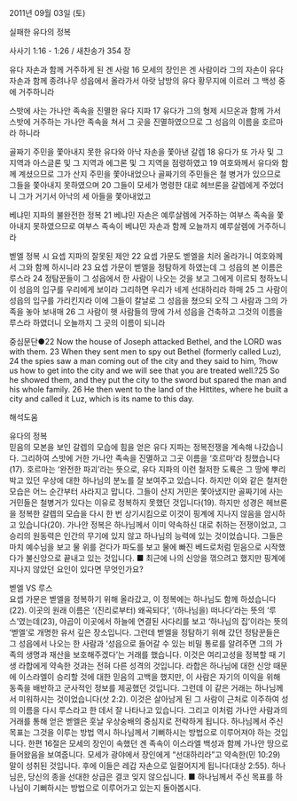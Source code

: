 2011년 09월 03일 (토)

실패한 유다의 정복



사사기 1:16 - 1:26 / 새찬송가 354 장


유다 자손과 함께 거주하게 된 겐 사람
16 모세의 장인은 겐 사람이라 그의 자손이 유다 자손과 함께 종려나무 성읍에서 올라가서 아랏 남방의 유다 황무지에 이르러 그 백성 중에 거주하니라

스밧에 사는 가나안 족속을 진멸한 유다 지파
17 유다가 그의 형제 시므온과 함께 가서 스밧에 거주하는 가나안 족속을 쳐서 그 곳을 진멸하였으므로 그 성읍의 이름을 호르마라 하니라

골짜기 주민을 쫓아내지 못한 유다와 아낙 자손을 쫓아낸 갈렙
18 유다가 또 가사 및 그 지역과 아스글론 및 그 지역과 에그론 및 그 지역을 점령하였고 19 여호와께서 유다와 함께 계셨으므로 그가 산지 주민을 쫓아내었으나 골짜기의 주민들은 철 병거가 있으므로 그들을 쫓아내지 못하였으며 20 그들이 모세가 명령한 대로 헤브론을 갈렙에게 주었더니 그가 거기서 아낙의 세 아들을 쫓아내었고

베냐민 지파의 불완전한 정복
21 베냐민 자손은 예루살렘에 거주하는 여부스 족속을 쫓아내지 못하였으므로 여부스 족속이 베냐민 자손과 함께 오늘까지 예루살렘에 거주하니라

벧엘 정복 시 요셉 지파의 잘못된 제안
22 요셉 가문도 벧엘을 치러 올라가니 여호와께서 그와 함께 하시니라 23 요셉 가문이 벧엘을 정탐하게 하였는데 그 성읍의 본 이름은 루스라 24 정탐꾼들이 그 성읍에서 한 사람이 나오는 것을 보고 그에게 이르되 청하노니 이 성읍의 입구를 우리에게 보이라 그리하면 우리가 네게 선대하리라 하매 25 그 사람이 성읍의 입구를 가리킨지라 이에 그들이 칼날로 그 성읍을 쳤으되 오직 그 사람과 그의 가족을 놓아 보내매 26 그 사람이 헷 사람들의 땅에 가서 성읍을 건축하고 그것의 이름을 루스라 하였더니 오늘까지 그 곳의 이름이 되니라

중심문단●22 Now the house of Joseph attacked Bethel, and the LORD was with them. 23 When they sent men to spy out Bethel (formerly called Luz), 24 the spies saw a man coming out of the city and they said to him, ?how us how to get into the city and we will see that you are treated well.?25 So he showed them, and they put the city to the sword but spared the man and his whole family. 26 He then went to the land of the Hittites, where he built a city and called it Luz, which is its name to this day.

해석도움





유다의 정복  
믿음의 모본을 보인 갈렙의 모습에 힘을 얻은 유다 지파는 정복전쟁을 계속해 나갔습니다. 그리하여 스밧에 거한 가나안 족속을 진멸하고 그곳 이름을 ‘호르마’라 칭했습니다(17). 호르마는 ‘완전한 파괴’라는 뜻으로, 유다 지파의 이런 철저한 도륙은 그 땅에 뿌리박고 있던 우상에 대한 하나님의 분노를 잘 보여주고 있습니다. 하지만 이와 같은 철저한 모습은 어느 순간부터 사라지고 맙니다. 그들이 산지 거민은 쫓아냈지만 골짜기에 사는 거민들은 철병거가 있다는 이유로 정복하지 못했던 것입니다(19). 하지만 성경은 헤브론을 정복한 갈렙의 모습을 다시 한 번 상기시킴으로 이것이 핑계에 지나지 않음을 암시하고 있습니다(20). 가나안 정복은 하나님께서 이미 약속하신 대로 취하는 전쟁이었고, 그 승리의 원동력은 인간의 무기에 있지 않고 하나님의 능력에 있는 것이었습니다. 그들은 마치 예수님을 보고 물 위를 걷다가 파도를 보고 물에 빠진 베드로처럼 믿음으로 시작했다가 불신앙으로 끝내고 있는 것입니다.
■ 최근에 나의 신앙을 꺾으려고 했지만 핑계에 지나지 않았던 요인이 있다면 무엇인가요?

벧엘 VS 루스  
요셉 가문은 벧엘을 정복하기 위해 올라갔고, 이 정복에는 하나님도 함께 하셨습니다(22). 이곳의 원래 이름은 ‘(진리로부터) 왜곡되다’, ‘(하나님을) 떠나다’라는 뜻의 ‘루스’였는데(23), 야곱이 이곳에서 하늘에 연결된 사다리를 보고 ‘하나님의 집’이라는 뜻의 ‘벧엘’로 개명한 유서 깊은 장소입니다. 그런데 벧엘을 정탐하기 위해 갔던 정탐꾼들은 그 성읍에서 나오는 한 사람과 ‘성읍으로 들어갈 수 있는 비밀 통로를 알려주면 그의 가족의 생명과 재산을 보호해주겠다’는 거래를 했습니다. 이것은 여리고성을 정복할 때 기생 라합에게 약속한 것과는 전혀 다른 성격의 것입니다. 라합은 하나님에 대한 신앙 때문에 이스라엘이 승리할 것에 대한 믿음의 고백을 했지만, 이 사람은 자기의 이익을 위해 동족을 배반하고 군사적인 정보를 제공했던 것입니다. 그런데 이 같은 거래는 하나님께서 미워하시는 것이었습니다(삿 2:2). 이것은 살아남게 된 그 사람이 근처로 이주하여 성의 이름을 다시 루스라고 한 데서 잘 나타나고 있습니다. 그리고 이처럼 가나안 사람과의 거래를 통해 얻은 벧엘은 훗날 우상숭배의 중심지로 전락하게 됩니다. 하나님께서 주신 목표는 그것을 이루는 방법 역시 하나님께서 기뻐하시는 방법으로 이루어져야 하는 것입니다. 한편 16절은 모세의 장인이 속했던 겐 족속이 이스라엘 백성과 함께 가나안 땅으로 들어왔음을 보여줍니다. 모세가 광야에서 장인에게 “선대하리라”고 약속한(민 10:29) 말이 성취된 것입니다. 후에 이들은 레갑 자손으로 일컬어지게 됩니다(대상 2:55). 하나님은, 당신의 종을 선대한 상급은 결코 잊지 않으십니다.
■ 하나님께서 주신 목표를 하나님이 기뻐하시는 방법으로 이루어가고 있는지 돌아봅시다.